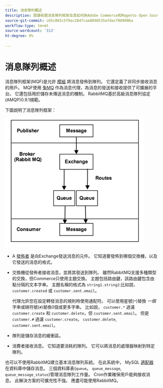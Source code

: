 ```yaml
---
title: 消息隊列概述
description: 閱讀有關消息隊列框架及其如何與Adobe Commerce和Magento Open Source應用程式協作的資訊。
source-git-commit: c65c065c5f9ac2847caa8898535afdacf089006a
workflow-type: tm+mt
source-wordcount: '313'
ht-degree: 0%

---
```



# 消息隊列概述

消息隊列框架(MQF)是允許 [模組](https://glossary.magento.com/module) 將消息發佈到隊列。 它還定義了非同步接收消息的用戶。 MQF使用 [兔MQ](https://www.rabbitmq.com) 作為消息代理，為消息的發送和接收提供了可擴展的平台。 它還包括用於儲存未傳送消息的機制。 RabbitMQ基於高級消息隊列協定(AMQP)0.9.1規範。

下圖說明了消息隊列框架：

![消息隊列框架](../../assets/configuration/mq-framework.png)

- A [發佈者](https://glossary.magento.com/publisher-subscriber-pattern) 是向Exchange發送消息的元件。 它知道要發佈到哪個交換機，以及它發送的消息的格式。

- 交換機從發佈者接收消息，並將其發送到隊列。 雖然RabbitMQ支援多種類型的交換，但Commerce只使用主題交換。 主題包括路由鍵，該路由鍵包含由點分隔的文本字串。 主題名稱的格式為 `string1.string2`:比如說， `customer.created` 或 `customer.sent.email`。

   代理允許您在設定轉發消息的規則時使用通配符。 可以使用星號(`*`)替換 _一個_ 字串或磅符號(`#`)替換0個或更多字串。 比如說， `customer.*` 過濾 `customer.create` 和 `customer.delete`，但 `customer.sent.email`。 但是 `customer.#` 過濾 `customer.create`。  `customer.delete`, `customer.sent.email`。

- 隊列是儲存消息的緩衝區。

- 消費者接收消息。 它知道要消耗的隊列。 它可以將消息的處理器映射到特定隊列。

也可以不使用RabbitMQ建立基本消息隊列系統。 在此系統中， MySQL [適配器](https://glossary.magento.com/adapter) 在資料庫中儲存消息。 三個資料庫表(`queue`。 `queue_message`, `queue_message_status`)管理消息隊列工作量。 Cron作業確保用戶能夠接收消息。 此解決方案的可擴充性不強。 應盡可能使用RabbitMQ。

